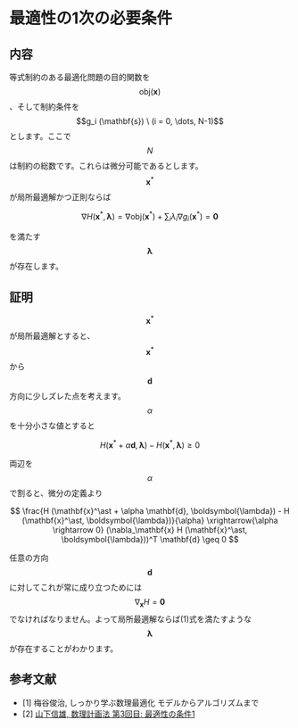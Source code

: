 # 最適性の1次の必要条件

## 内容

等式制約のある最適化問題の目的関数を$$\mathrm{obj} (\mathbf{x})$$、そして制約条件を$$g_i (\mathbf{s}) \ (i = 0, \dots, N-1)$$とします。ここで$$N$$は制約の総数です。これらは微分可能であるとします。  
$$\mathbf{x}^\ast$$が局所最適解かつ正則ならば

$$
\nabla H (\mathbf{x}^\ast, \boldsymbol{\lambda}) 
= \nabla \mathrm{obj} (\mathbf{x}^\ast) + \sum_i \lambda_i \nabla g_i (\mathbf{x}^\ast) 
= \mathbf{0} \tag{1}
$$

を満たす$$\boldsymbol{\lambda}$$が存在します。

## 証明

$$\mathbf{x}^\ast$$が局所最適解とすると、$$\mathbf{x}^\ast$$から$$\mathbf{d}$$方向に少しズレた点を考えます。$$\alpha$$を十分小さな値とすると

$$
H (\mathbf{x}^\ast + \alpha \mathbf{d}, \boldsymbol{\lambda}) - H (\mathbf{x}^\ast, \boldsymbol{\lambda})
\geq 0
$$

両辺を$$\alpha$$で割ると、微分の定義より

$$
\frac{H (\mathbf{x}^\ast + \alpha \mathbf{d}, \boldsymbol{\lambda}) - H (\mathbf{x}^\ast, \boldsymbol{\lambda})}{\alpha} 
\xrightarrow{\alpha \rightarrow 0} (\nabla_\mathbf{x} H (\mathbf{x}^\ast, \boldsymbol{\lambda}))^T \mathbf{d} 
\geq 0 
$$

任意の方向$$\mathbf{d}$$に対してこれが常に成り立つためには$$\nabla_\mathbf{x} H = \mathbf{0}$$でなければなりません。よって局所最適解ならば(1)式を満たすような$$\boldsymbol{\lambda}$$が存在することがわかります。

## 参考文献

* [1] 梅谷俊治, しっかり学ぶ数理最適化 モデルからアルゴリズムまで
* [2] [山下信雄, 数理計画法 第3回目: 最適性の条件1](http://www-optima.amp.i.kyoto-u.ac.jp/~nobuo/Ryukoku/2002/course3.pdf)